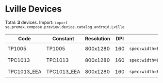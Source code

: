 # Lville Devices

Total: **3** devices. Import: `import se.premex.compose.preview.device.catalog.android.Lville`

| Code | Constant | Resolution | DPI | Compose Spec | Preview Usage |
|------|----------|------------|-----|-------------|---------------|
| TP1005 | TP1005 | 800x1280 | 160 | `spec:width=800px,height=1280px,dpi=160` | `@Preview(device = Lville.TP1005)` |
| TPC1013 | TPC1013 | 800x1280 | 160 | `spec:width=800px,height=1280px,dpi=160` | `@Preview(device = Lville.TPC1013)` |
| TPC1013_EEA | TPC1013_EEA | 800x1280 | 160 | `spec:width=800px,height=1280px,dpi=160` | `@Preview(device = Lville.TPC1013_EEA)` |

<!-- Generated automatically. Do not edit manually. -->

